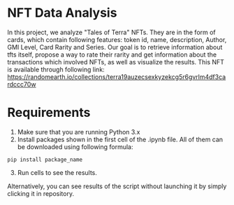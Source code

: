 # NFT Data Analysis

In this project, we analyze "Tales of Terra" NFTs. They are in the form of cards, which contain following features: token id, name, description, Author, GMI Level, Card Rarity and Series. Our goal is to retrieve information about tfts itself, propose a way to rate their rarity and get information about the transactions which involved NFTs, as well as visualize the results. This NFT is available through following link:
https://randomearth.io/collections/terra19auzecsexkyzekcg5r6gvrlm4df3cardccc70w

# Requirements

1. Make sure that you are running Python 3.x
2. Install packages shown in the first cell of the .ipynb file. All of them can be downloaded using following formula:
```
pip install package_name
```
3. Run cells to see the results.

Alternatively, you can see results of the script without launching it by simply clicking it in repository.
